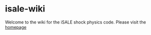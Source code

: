 # isale-wiki
Welcome to the wiki for the iSALE shock physics code. Please visit the [homepage](https://github.com/isale-code/isale-wiki/wiki)
